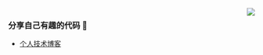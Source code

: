 <img align="right" src="https://github-readme-stats.vercel.app/api?username=hr1201&show_icons=true&icon_color=CE1D2D&text_color=718096&bg_color=ffffff&hide_title=true" />

### 分享自己有趣的代码 👋
- [个人技术博客](https://hr1201.github.io/)

<!--
**hr1201/hr1201** is a ✨ _special_ ✨ repository because its `README.md` (this file) appears on your GitHub profile.

Here are some ideas to get you started:

- 🔭 I’m currently working on ...
- 🌱 I’m currently learning ...
- 👯 I’m looking to collaborate on ...
- 🤔 I’m looking for help with ...
- 💬 Ask me about ...
- 📫 How to reach me: ...
- 😄 Pronouns: ...
- ⚡ Fun fact: ...
-->
